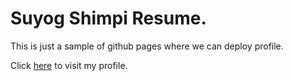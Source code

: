 # Suyog Shimpi Resume.

This is just a sample of github pages where we can deploy profile.

Click [here](https://evergreenies.github.io/) to visit my profile.
